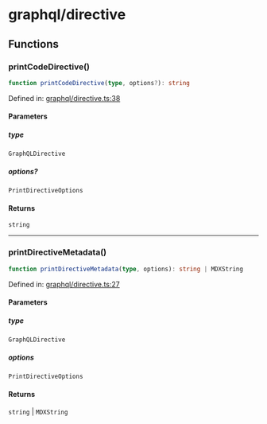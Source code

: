 # graphql/directive

## Functions

### printCodeDirective()

```ts
function printCodeDirective(type, options?): string
```

Defined in: [graphql/directive.ts:38](https://github.com/graphql-markdown/graphql-markdown/blob/main/packages/printer-legacy/src/graphql/directive.ts#L38)

#### Parameters

##### type

`GraphQLDirective`

##### options?

`PrintDirectiveOptions`

#### Returns

`string`

***

### printDirectiveMetadata()

```ts
function printDirectiveMetadata(type, options): string | MDXString
```

Defined in: [graphql/directive.ts:27](https://github.com/graphql-markdown/graphql-markdown/blob/main/packages/printer-legacy/src/graphql/directive.ts#L27)

#### Parameters

##### type

`GraphQLDirective`

##### options

`PrintDirectiveOptions`

#### Returns

`string` \| `MDXString`
